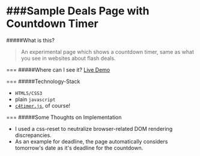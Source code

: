 ###Sample Deals Page with Countdown Timer
===

#####What is this?
> An experimental page which shows a countdown timer, same as what you see in websites about flash deals.

===
#####Where can I see it?
[Live Demo](http://xandercera.github.io/sample-deals-page/)

===
#####Technology-Stack
* `HTML5/CSS3`
* plain `javascript`
* [`c4timer.js`](https://github.com/xandercera/c4timer.js), of course! 

===
#####Some Thoughts on Implementation
* I used a css-reset to neutralize browser-related DOM rendering discrepancies.
* As an example for deadline, the page automatically considers tomorrow's date as it's deadline for the countdown.
